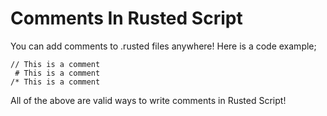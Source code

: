 # Comments In Rusted Script

You can add comments to .rusted files anywhere! Here is a code example;

```rusted
// This is a comment
 # This is a comment
/* This is a comment
```

All of the above are valid ways to write comments in Rusted Script!
